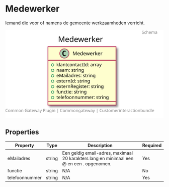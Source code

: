# Medewerker

Iemand die voor of namens de gemeente werkzaamheden verricht.

![Class Diagram](https://github.com/CommonGateway/CustomerInteractionBundle/blob/marksuggestie/docs/schema/klant.medewerker.svg)

## Properties

| Property | Type | Description | Required |
|----------|------|-------------|----------|
| eMailadres | string | Een geldig email-adres, maximaal 20 karakters lang en minimaal een @ en een . opgenomen. | Yes |
| functie | string | N/A | No |
| telefoonnummer | string | N/A | Yes |
